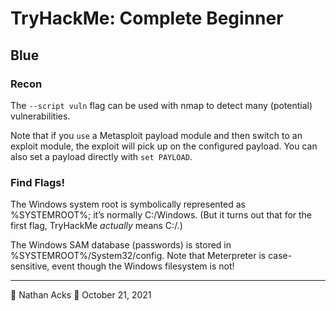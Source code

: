 # TryHackMe: Complete Beginner

## Blue

### Recon

The `--script vuln` flag can be used with nmap to detect many (potential) vulnerabilities.

Note that if you `use` a Metasploit payload module and then switch to an exploit module, the exploit will pick up on the configured payload. You can also set a payload directly with `set PAYLOAD`.

### Find Flags!

The Windows system root is symbolically represented as %SYSTEMROOT%; it’s normally C:/Windows. (But it turns out that for the first flag, TryHackMe *actually* means C:/.)

The Windows SAM database (passwords) is stored in %SYSTEMROOT%/System32/config. Note that Meterpreter is case-sensitive, event though the Windows filesystem is not!

- - - -

👤 Nathan Acks
📅 October 21, 2021
